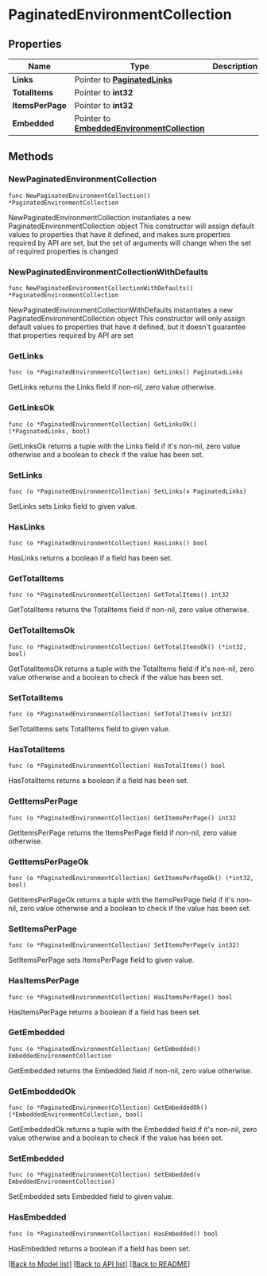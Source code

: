 # PaginatedEnvironmentCollection

## Properties

Name | Type | Description | Notes
------------ | ------------- | ------------- | -------------
**Links** | Pointer to [**PaginatedLinks**](PaginatedLinks.md) |  | [optional] 
**TotalItems** | Pointer to **int32** |  | [optional] 
**ItemsPerPage** | Pointer to **int32** |  | [optional] 
**Embedded** | Pointer to [**EmbeddedEnvironmentCollection**](EmbeddedEnvironmentCollection.md) |  | [optional] 

## Methods

### NewPaginatedEnvironmentCollection

`func NewPaginatedEnvironmentCollection() *PaginatedEnvironmentCollection`

NewPaginatedEnvironmentCollection instantiates a new PaginatedEnvironmentCollection object
This constructor will assign default values to properties that have it defined,
and makes sure properties required by API are set, but the set of arguments
will change when the set of required properties is changed

### NewPaginatedEnvironmentCollectionWithDefaults

`func NewPaginatedEnvironmentCollectionWithDefaults() *PaginatedEnvironmentCollection`

NewPaginatedEnvironmentCollectionWithDefaults instantiates a new PaginatedEnvironmentCollection object
This constructor will only assign default values to properties that have it defined,
but it doesn't guarantee that properties required by API are set

### GetLinks

`func (o *PaginatedEnvironmentCollection) GetLinks() PaginatedLinks`

GetLinks returns the Links field if non-nil, zero value otherwise.

### GetLinksOk

`func (o *PaginatedEnvironmentCollection) GetLinksOk() (*PaginatedLinks, bool)`

GetLinksOk returns a tuple with the Links field if it's non-nil, zero value otherwise
and a boolean to check if the value has been set.

### SetLinks

`func (o *PaginatedEnvironmentCollection) SetLinks(v PaginatedLinks)`

SetLinks sets Links field to given value.

### HasLinks

`func (o *PaginatedEnvironmentCollection) HasLinks() bool`

HasLinks returns a boolean if a field has been set.

### GetTotalItems

`func (o *PaginatedEnvironmentCollection) GetTotalItems() int32`

GetTotalItems returns the TotalItems field if non-nil, zero value otherwise.

### GetTotalItemsOk

`func (o *PaginatedEnvironmentCollection) GetTotalItemsOk() (*int32, bool)`

GetTotalItemsOk returns a tuple with the TotalItems field if it's non-nil, zero value otherwise
and a boolean to check if the value has been set.

### SetTotalItems

`func (o *PaginatedEnvironmentCollection) SetTotalItems(v int32)`

SetTotalItems sets TotalItems field to given value.

### HasTotalItems

`func (o *PaginatedEnvironmentCollection) HasTotalItems() bool`

HasTotalItems returns a boolean if a field has been set.

### GetItemsPerPage

`func (o *PaginatedEnvironmentCollection) GetItemsPerPage() int32`

GetItemsPerPage returns the ItemsPerPage field if non-nil, zero value otherwise.

### GetItemsPerPageOk

`func (o *PaginatedEnvironmentCollection) GetItemsPerPageOk() (*int32, bool)`

GetItemsPerPageOk returns a tuple with the ItemsPerPage field if it's non-nil, zero value otherwise
and a boolean to check if the value has been set.

### SetItemsPerPage

`func (o *PaginatedEnvironmentCollection) SetItemsPerPage(v int32)`

SetItemsPerPage sets ItemsPerPage field to given value.

### HasItemsPerPage

`func (o *PaginatedEnvironmentCollection) HasItemsPerPage() bool`

HasItemsPerPage returns a boolean if a field has been set.

### GetEmbedded

`func (o *PaginatedEnvironmentCollection) GetEmbedded() EmbeddedEnvironmentCollection`

GetEmbedded returns the Embedded field if non-nil, zero value otherwise.

### GetEmbeddedOk

`func (o *PaginatedEnvironmentCollection) GetEmbeddedOk() (*EmbeddedEnvironmentCollection, bool)`

GetEmbeddedOk returns a tuple with the Embedded field if it's non-nil, zero value otherwise
and a boolean to check if the value has been set.

### SetEmbedded

`func (o *PaginatedEnvironmentCollection) SetEmbedded(v EmbeddedEnvironmentCollection)`

SetEmbedded sets Embedded field to given value.

### HasEmbedded

`func (o *PaginatedEnvironmentCollection) HasEmbedded() bool`

HasEmbedded returns a boolean if a field has been set.


[[Back to Model list]](../README.md#documentation-for-models) [[Back to API list]](../README.md#documentation-for-api-endpoints) [[Back to README]](../README.md)


